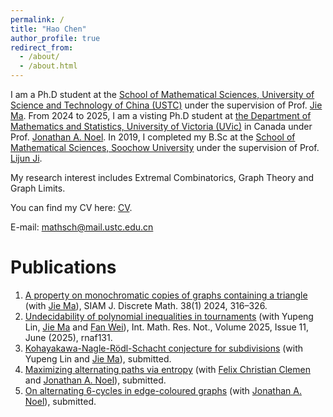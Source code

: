 ```yaml
---
permalink: /
title: "Hao Chen"
author_profile: true
redirect_from: 
  - /about/
  - /about.html
---
```

I am a Ph.D student at the [School of Mathematical Sciences, University of Science and Technology of China (USTC)](https://math.ustc.edu.cn/main.htm) under the supervision of Prof. [Jie Ma](http://staff.ustc.edu.cn/~jiema/). From 2024 to 2025, I am a visting Ph.D student at [the Department of Mathematics and Statistics, University of Victoria (UVic)](https://www.uvic.ca/science/math-statistics/) in Canada under Prof. [Jonathan A. Noel](https://jonathannoel.ca/). In 2019, I completed my B.Sc at the [School of Mathematical Sciences, Soochow University](https://math.suda.edu.cn/) under the supervision of Prof. [Lijun Ji](https://web.suda.edu.cn/jilijun/).

My research interest includes Extremal Combinatorics, Graph Theory and Graph Limits.

You can find my CV here: [CV](../assets/CV.pdf).

E-mail: mathsch@mail.ustc.edu.cn

Publications
======

1. [A property on monochromatic copies of graphs containing a triangle](https://epubs.siam.org/doi/abs/10.1137/23M1564894?journalCode=sjdmec) (with [Jie Ma](http://staff.ustc.edu.cn/~jiema/)), SIAM J. Discrete Math. 38(1) 2024, 316–326.
2. [Undecidability of polynomial inequalities in tournaments](https://academic.oup.com/imrn/article-abstract/2025/11/rnaf131/8145245?redirectedFrom=fulltext&login=false) (with Yupeng Lin, [Jie Ma](http://staff.ustc.edu.cn/~jiema/) and [Fan Wei](https://sites.google.com/view/fan-wei/home)), Int. Math. Res. Not., Volume 2025, Issue 11, June (2025), rnaf131.
3. [Kohayakawa-Nagle-Rödl-Schacht conjecture for subdivisions](https://arxiv.org/abs/2407.10861) (with Yupeng Lin and [Jie Ma](http://staff.ustc.edu.cn/~jiema/)), submitted.
4. [Maximizing alternating paths via entropy](https://arxiv.org/abs/2505.03903) (with [Felix Christian Clemen](https://sites.google.com/view/felix-christian-clemen/) and [Jonathan A. Noel](https://jonathannoel.ca/)), submitted.
5. [On alternating 6-cycles in edge-coloured graphs](https://arxiv.org/abs/2505.09809) (with [Jonathan A. Noel](https://jonathannoel.ca/)), submitted.

